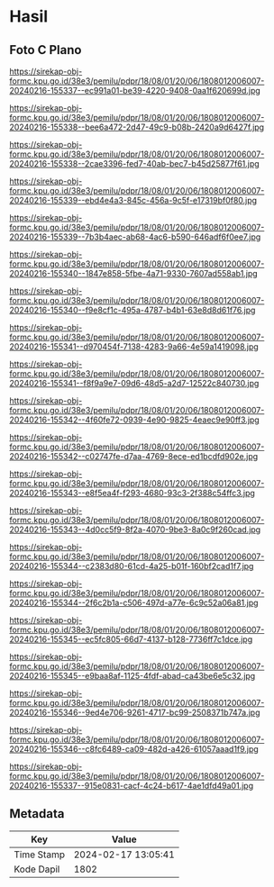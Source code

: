 # Hasil

## Foto C Plano

https://sirekap-obj-formc.kpu.go.id/38e3/pemilu/pdpr/18/08/01/20/06/1808012006007-20240216-155337--ec991a01-be39-4220-9408-0aa1f620699d.jpg

https://sirekap-obj-formc.kpu.go.id/38e3/pemilu/pdpr/18/08/01/20/06/1808012006007-20240216-155338--bee6a472-2d47-49c9-b08b-2420a9d6427f.jpg

https://sirekap-obj-formc.kpu.go.id/38e3/pemilu/pdpr/18/08/01/20/06/1808012006007-20240216-155338--2cae3396-fed7-40ab-bec7-b45d25877f61.jpg

https://sirekap-obj-formc.kpu.go.id/38e3/pemilu/pdpr/18/08/01/20/06/1808012006007-20240216-155339--ebd4e4a3-845c-456a-9c5f-e17319bf0f80.jpg

https://sirekap-obj-formc.kpu.go.id/38e3/pemilu/pdpr/18/08/01/20/06/1808012006007-20240216-155339--7b3b4aec-ab68-4ac6-b590-646adf6f0ee7.jpg

https://sirekap-obj-formc.kpu.go.id/38e3/pemilu/pdpr/18/08/01/20/06/1808012006007-20240216-155340--1847e858-5fbe-4a71-9330-7607ad558ab1.jpg

https://sirekap-obj-formc.kpu.go.id/38e3/pemilu/pdpr/18/08/01/20/06/1808012006007-20240216-155340--f9e8cf1c-495a-4787-b4b1-63e8d8d61f76.jpg

https://sirekap-obj-formc.kpu.go.id/38e3/pemilu/pdpr/18/08/01/20/06/1808012006007-20240216-155341--d970454f-7138-4283-9a66-4e59a1419098.jpg

https://sirekap-obj-formc.kpu.go.id/38e3/pemilu/pdpr/18/08/01/20/06/1808012006007-20240216-155341--f8f9a9e7-09d6-48d5-a2d7-12522c840730.jpg

https://sirekap-obj-formc.kpu.go.id/38e3/pemilu/pdpr/18/08/01/20/06/1808012006007-20240216-155342--4f60fe72-0939-4e90-9825-4eaec9e90ff3.jpg

https://sirekap-obj-formc.kpu.go.id/38e3/pemilu/pdpr/18/08/01/20/06/1808012006007-20240216-155342--c02747fe-d7aa-4769-8ece-ed1bcdfd902e.jpg

https://sirekap-obj-formc.kpu.go.id/38e3/pemilu/pdpr/18/08/01/20/06/1808012006007-20240216-155343--e8f5ea4f-f293-4680-93c3-2f388c54ffc3.jpg

https://sirekap-obj-formc.kpu.go.id/38e3/pemilu/pdpr/18/08/01/20/06/1808012006007-20240216-155343--4d0cc5f9-8f2a-4070-9be3-8a0c9f260cad.jpg

https://sirekap-obj-formc.kpu.go.id/38e3/pemilu/pdpr/18/08/01/20/06/1808012006007-20240216-155344--c2383d80-61cd-4a25-b01f-160bf2cad1f7.jpg

https://sirekap-obj-formc.kpu.go.id/38e3/pemilu/pdpr/18/08/01/20/06/1808012006007-20240216-155344--2f6c2b1a-c506-497d-a77e-6c9c52a06a81.jpg

https://sirekap-obj-formc.kpu.go.id/38e3/pemilu/pdpr/18/08/01/20/06/1808012006007-20240216-155345--ec5fc805-66d7-4137-b128-7736ff7c1dce.jpg

https://sirekap-obj-formc.kpu.go.id/38e3/pemilu/pdpr/18/08/01/20/06/1808012006007-20240216-155345--e9baa8af-1125-4fdf-abad-ca43be6e5c32.jpg

https://sirekap-obj-formc.kpu.go.id/38e3/pemilu/pdpr/18/08/01/20/06/1808012006007-20240216-155346--9ed4e706-9261-4717-bc99-2508371b747a.jpg

https://sirekap-obj-formc.kpu.go.id/38e3/pemilu/pdpr/18/08/01/20/06/1808012006007-20240216-155346--c8fc6489-ca09-482d-a426-61057aaad1f9.jpg

https://sirekap-obj-formc.kpu.go.id/38e3/pemilu/pdpr/18/08/01/20/06/1808012006007-20240216-155337--915e0831-cacf-4c24-b617-4ae1dfd49a01.jpg


## Metadata

| Key        | Value               |
| ---------- | ------------------- |
| Time Stamp | 2024-02-17 13:05:41 |
| Kode Dapil | 1802                |



